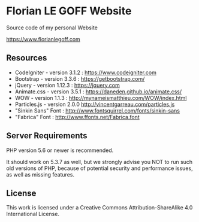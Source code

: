 # Florian LE GOFF Website

Source code of my personal Website

<https://www.florianlegoff.com>


## Resources

- CodeIgniter - version 3.1.2 : <https://www.codeigniter.com>
- Bootstrap - version 3.3.6 : <https://getbootstrap.com/>
- jQuery - version 1.12.3 : <https://jquery.com>
- Animate.css - version 3.5.1 : <https://daneden.github.io/animate.css/>
- WOW - version 1.1.3 : <http://mynameismatthieu.com/WOW/index.html>
- Particles.js - version 2.0.0 <http://vincentgarreau.com/particles.js>
- "Sinkin Sans" Font : <http://www.fontsquirrel.com/fonts/sinkin-sans>
- "Fabrica" Font : <http://www.ffonts.net/Fabrica.font>


## Server Requirements

PHP version 5.6 or newer is recommended.

It should work on 5.3.7 as well, but we strongly advise you NOT to run such old versions of PHP, because of potential security and performance issues, as well as missing features.


## License

This work is licensed under a Creative Commons Attribution-ShareAlike 4.0 International License.
